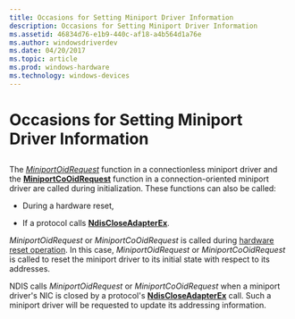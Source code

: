 ```yaml
---
title: Occasions for Setting Miniport Driver Information
description: Occasions for Setting Miniport Driver Information
ms.assetid: 46834d76-e1b9-440c-af18-a4b564d1a76e
ms.author: windowsdriverdev
ms.date: 04/20/2017
ms.topic: article
ms.prod: windows-hardware
ms.technology: windows-devices
---
```


# Occasions for Setting Miniport Driver Information


## <a href="" id="ddk-occasions-for-setting-miniport-driver-information-ng"></a>


The [*MiniportOidRequest*](https://msdn.microsoft.com/library/windows/hardware/ff559416) function in a connectionless miniport driver and the [**MiniportCoOidRequest**](https://msdn.microsoft.com/library/windows/hardware/ff559362) function in a connection-oriented miniport driver are called during initialization. These functions can also be called:

-   During a hardware reset,

-   If a protocol calls [**NdisCloseAdapterEx**](https://msdn.microsoft.com/library/windows/hardware/ff561640).

*MiniportOidRequest* or *MiniportCoOidRequest* is called during [hardware reset operation](hardware-reset.md). In this case, *MiniportOidRequest* or *MiniportCoOidRequest* is called to reset the miniport driver to its initial state with respect to its addresses.

NDIS calls *MiniportOidRequest* or *MiniportCoOidRequest* when a miniport driver's NIC is closed by a protocol's [**NdisCloseAdapterEx**](https://msdn.microsoft.com/library/windows/hardware/ff561640) call. Such a miniport driver will be requested to update its addressing information.

 

 






